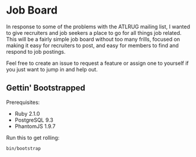 Job Board
=========

In response to some of the problems with the ATLRUG mailing list, I wanted to
give recruiters and job seekers a place to go for all things job related. This
will be a fairly simple job board without too many frills, focused on making it
easy for recruiters to post, and easy for members to find and respond to job
postings.

Feel free to create an issue to request a feature or assign one to yourself if
you just want to jump in and help out.

Gettin' Bootstrapped
--------------------

Prerequisites:

* Ruby 2.1.0
* PostgreSQL 9.3
* PhantomJS 1.9.7

Run this to get rolling:

`bin/bootstrap`
